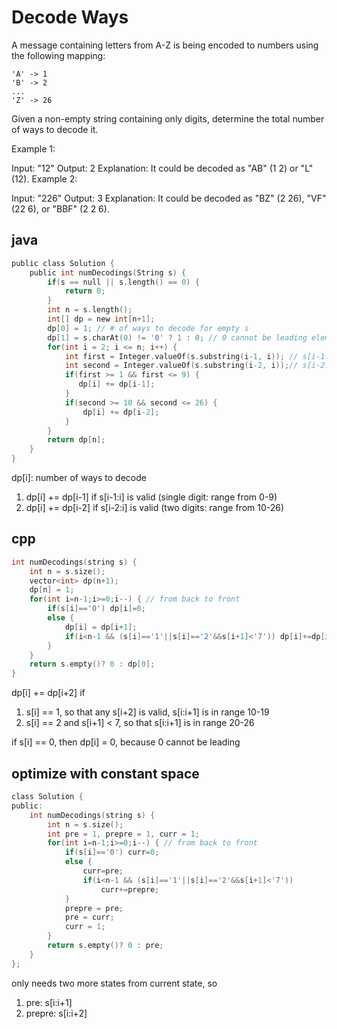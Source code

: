 # Decode Ways

A message containing letters from A-Z is being encoded to numbers using the following mapping:

```
'A' -> 1
'B' -> 2
...
'Z' -> 26
```
Given a non-empty string containing only digits, determine the total number of ways to decode it.

Example 1:

Input: "12"
Output: 2
Explanation: It could be decoded as "AB" (1 2) or "L" (12).
Example 2:

Input: "226"
Output: 3
Explanation: It could be decoded as "BZ" (2 26), "VF" (22 6), or "BBF" (2 2 6).

## java

```c
public class Solution {
    public int numDecodings(String s) {
        if(s == null || s.length() == 0) {
            return 0;
        }
        int n = s.length();
        int[] dp = new int[n+1];
        dp[0] = 1; // # of ways to decode for empty s
        dp[1] = s.charAt(0) != '0' ? 1 : 0; // 0 cannot be leading element for a number
        for(int i = 2; i <= n; i++) {
            int first = Integer.valueOf(s.substring(i-1, i)); // s[i-1:i]
            int second = Integer.valueOf(s.substring(i-2, i));// s[i-2:i]
            if(first >= 1 && first <= 9) {
               dp[i] += dp[i-1];  
            }
            if(second >= 10 && second <= 26) {
                dp[i] += dp[i-2];
            }
        }
        return dp[n];
    }
}
```

dp[i]: number of ways to decode
1. dp[i] += dp[i-1] if s[i-1:i] is valid (single digit: range from 0-9)
2. dp[i] += dp[i-2] if s[i-2:i] is valid (two digits: range from 10-26)

## cpp

```c
int numDecodings(string s) {
    int n = s.size();
    vector<int> dp(n+1);
    dp[n] = 1;
    for(int i=n-1;i>=0;i--) { // from back to front
        if(s[i]=='0') dp[i]=0;
        else {
            dp[i] = dp[i+1];
            if(i<n-1 && (s[i]=='1'||s[i]=='2'&&s[i+1]<'7')) dp[i]+=dp[i+2];
        }
    }
    return s.empty()? 0 : dp[0];
}
```

dp[i] += dp[i+2] if
1. s[i] == 1, so that any s[i+2] is valid, s[i:i+1] is in range 10-19
2. s[i] == 2 and s[i+1] < 7, so that s[i:i+1] is in range 20-26

if s[i] == 0, then dp[i] = 0, because 0 cannot be leading

## optimize with constant space

```c
class Solution {
public:
    int numDecodings(string s) {
        int n = s.size();
        int pre = 1, prepre = 1, curr = 1;
        for(int i=n-1;i>=0;i--) { // from back to front
            if(s[i]=='0') curr=0;
            else {
                curr=pre;
                if(i<n-1 && (s[i]=='1'||s[i]=='2'&&s[i+1]<'7')) 
                    curr+=prepre;
            }
            prepre = pre;
            pre = curr;
            curr = 1;
        }
        return s.empty()? 0 : pre;
    }
};
```

only needs two more states from current state, so
1. pre: s[i:i+1]
2. prepre: s[i:i+2]

